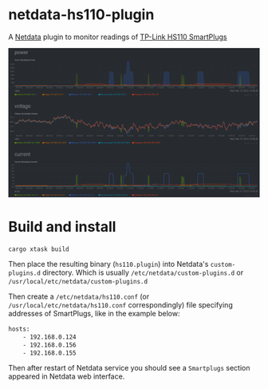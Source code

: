 # netdata-hs110-plugin

A [Netdata](https://github.com/netdata/netdata) plugin to monitor readings of [TP-Link HS110 SmartPlugs](https://www.tp-link.com/en/home-networking/smart-plug/hs110/)

![Screenshot](Screenshot.png)

# Build and install
```
cargo xtask build
```

Then place the resulting binary (`hs110.plugin`) into Netdata's `custom-plugins.d` directory.
Which is usually `/etc/netdata/custom-plugins.d` or `/usr/local/etc/netdata/custom-plugins.d`

Then create a `/etc/netdata/hs110.conf` (or `/usr/local/etc/netdata/hs110.conf` correspondingly) file specifying addresses of SmartPlugs, like in the example below:
```
hosts:
    - 192.168.0.124
    - 192.168.0.156
    - 192.168.0.155
```

Then after restart of Netdata service you should see a `Smartplugs` section appeared in Netdata web interface.

